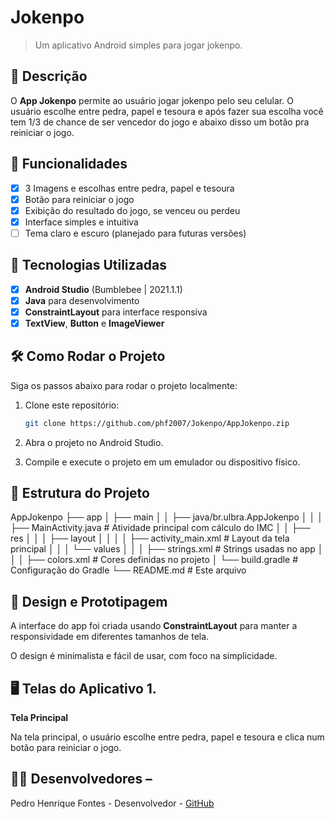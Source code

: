 # Jokenpo

> Um aplicativo Android simples para jogar jokenpo.

## 📱 Descrição

O **App Jokenpo** permite ao usuário jogar jokenpo pelo seu celular. O usuário escolhe entre pedra, papel e tesoura e após fazer sua escolha você tem 1/3 de chance de ser vencedor do jogo e abaixo disso um botão pra reiniciar o jogo.

## 🔧 Funcionalidades

- [x] 3 Imagens e escolhas entre pedra, papel e tesoura
- [x] Botão para reiniciar o jogo
- [x] Exibição do resultado do jogo, se venceu ou perdeu
- [x] Interface simples e intuitiva
- [ ] Tema claro e escuro (planejado para futuras versões)

## 🚀 Tecnologias Utilizadas

- [x] **Android Studio** (Bumblebee | 2021.1.1)
- [x] **Java** para desenvolvimento
- [x] **ConstraintLayout** para interface responsiva
- [x] **TextView**, **Button** e **ImageViewer**

## 🛠️ Como Rodar o Projeto

Siga os passos abaixo para rodar o projeto localmente:


1. Clone este repositório:
    ```bash
    git clone https://github.com/phf2007/Jokenpo/AppJokenpo.zip
    ```

2. Abra o projeto no Android Studio.

3. Compile e execute o projeto em um emulador ou dispositivo físico.

## 📂 Estrutura do Projeto

AppJokenpo
├── app
│   ├── main
│   │   ├── java/br.ulbra.AppJokenpo
│   │   │   ├── MainActivity.java       # Atividade principal com cálculo do IMC
│   │   ├── res
│   │   │   ├── layout
│   │   │   │   ├── activity_main.xml   # Layout da tela principal
│   │   │   └── values
│   │   │       ├── strings.xml         # Strings usadas no app
│   │   │       ├── colors.xml          # Cores definidas no projeto
│   └── build.gradle                    # Configuração do Gradle
└── README.md                           # Este arquivo



## 🎨 Design e Prototipagem 

A interface do app foi criada usando **ConstraintLayout** para manter a responsividade em diferentes tamanhos de tela. 

O design é minimalista e fácil de usar, com foco na simplicidade.

 ## 🖥️ Telas do Aplicativo 1. 

**Tela Principal** 

Na tela principal, o usuário escolhe entre pedra, papel e tesoura e clica num botão para reiniciar o jogo.

## 👨‍💻 Desenvolvedores – 
Pedro Henrique Fontes - Desenvolvedor - [GitHub](https://github.com/phf2007)
